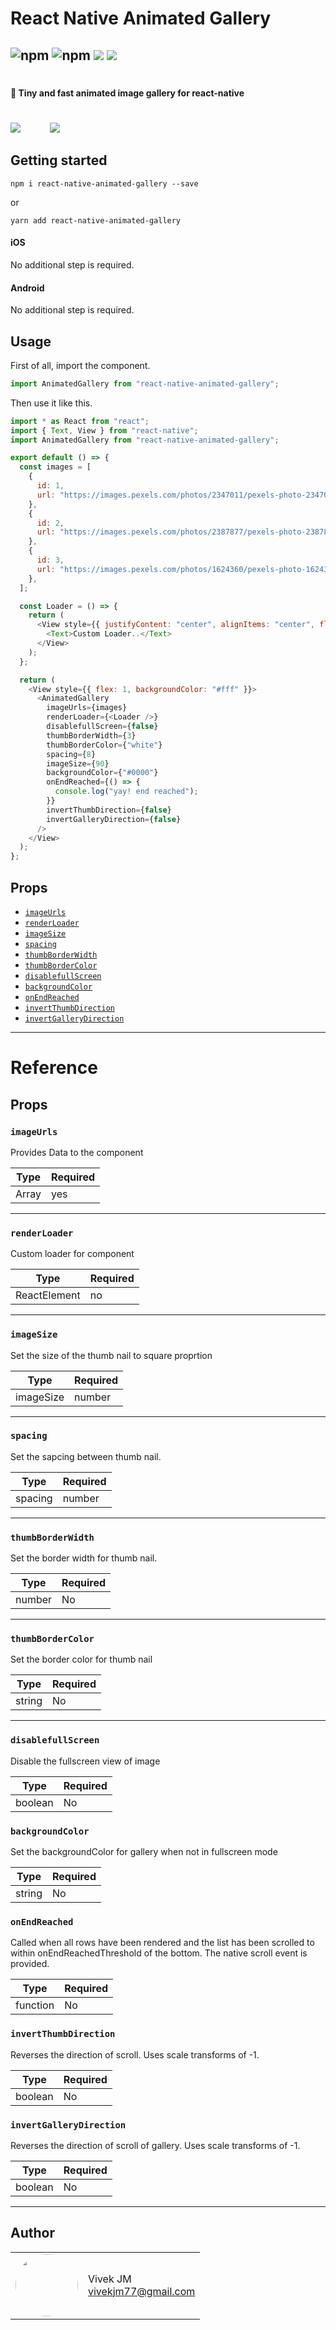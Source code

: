 # React Native Animated Gallery

## ![npm](https://img.shields.io/npm/l/react-native-animated-gallery?style=for-the-badge) ![npm](https://img.shields.io/npm/v/react-native-animated-gallery?style=for-the-badge) ![](https://img.shields.io/npm/dw/react-native-animated-gallery?style=for-the-badge) ![](https://img.shields.io/npm/types/react-native-animated-gallery?style=for-the-badge)

#

#### 🚀 Tiny and fast animated image gallery for react-native

#

![](https://media.giphy.com/media/geYcjlxk7GroFPeKOq/giphy.gif)            ![](https://media.giphy.com/media/pfd4l4hy9ZQqlKAgXE/giphy.gif)

## Getting started

`npm i react-native-animated-gallery --save`

or

`yarn add react-native-animated-gallery`

#### iOS

No additional step is required.

#### Android

No additional step is required.

## Usage

First of all, import the component.

```javascript
import AnimatedGallery from "react-native-animated-gallery";
```

Then use it like this.

```javascript
import * as React from "react";
import { Text, View } from "react-native";
import AnimatedGallery from "react-native-animated-gallery";

export default () => {
  const images = [
    {
      id: 1,
      url: "https://images.pexels.com/photos/2347011/pexels-photo-2347011.jpeg?auto=compress&cs=tinysrgb&fit=crop&h=1200&w=800",
    },
    {
      id: 2,
      url: "https://images.pexels.com/photos/2387877/pexels-photo-2387877.jpeg?auto=compress&cs=tinysrgb&fit=crop&h=1200&w=800",
    },
    {
      id: 3,
      url: "https://images.pexels.com/photos/1624360/pexels-photo-1624360.jpeg?auto=compress&cs=tinysrgb&fit=crop&h=1200&w=800",
    },
  ];

  const Loader = () => {
    return (
      <View style={{ justifyContent: "center", alignItems: "center", flex: 1 }}>
        <Text>Custom Loader..</Text>
      </View>
    );
  };

  return (
    <View style={{ flex: 1, backgroundColor: "#fff" }}>
      <AnimatedGallery
        imageUrls={images}
        renderLoader={<Loader />}
        disablefullScreen={false}
        thumbBorderWidth={3}
        thumbBorderColor={"white"}
        spacing={8}
        imageSize={90}
        backgroundColor={"#0000"}
        onEndReached={() => {
          console.log("yay! end reached");
        }}
        invertThumbDirection={false}
        invertGalleryDirection={false}
      />
    </View>
  );
};
```

## Props

- [`imageUrls`](#imageUrls)
- [`renderLoader`](#renderLoader)
- [`imageSize`](#imageSize)
- [`spacing`](#spacing)
- [`thumbBorderWidth`](#thumbBorderWidth)
- [`thumbBorderColor`](#thumbBorderColor)
- [`disablefullScreen`](#disablefullScreen)
- [`backgroundColor`](#backgroundColor)
- [`onEndReached`](#onEndReached)
- [`invertThumbDirection`](#invertThumbDirection)
- [`invertGalleryDirection`](#invertGalleryDirection)

---

# Reference

## Props

### `imageUrls`

Provides Data to the component

| Type  | Required |
| ----- | -------- |
| Array | yes      |

---

### `renderLoader`

Custom loader for component

| Type         | Required |
| ------------ | -------- |
| ReactElement | no       |

---

### `imageSize`

Set the size of the thumb nail to square proprtion

| Type      | Required |
| --------- | -------- |
| imageSize | number   |

---

### `spacing`

Set the sapcing between thumb nail.

| Type    | Required |
| ------- | -------- |
| spacing | number   |

---

### `thumbBorderWidth`

Set the border width for thumb nail.

| Type   | Required |
| ------ | -------- |
| number | No       |

---

### `thumbBorderColor`

Set the border color for thumb nail

| Type   | Required |
| ------ | -------- |
| string | No       |

---

### `disablefullScreen`

Disable the fullscreen view of image

| Type    | Required |
| ------- | -------- |
| boolean | No       |

### `backgroundColor`

Set the backgroundColor for gallery when not in fullscreen mode

| Type   | Required |
| ------ | -------- |
| string | No       |

### `onEndReached`

Called when all rows have been rendered and the list has been scrolled to within onEndReachedThreshold of the bottom. The native scroll event is provided.

| Type     | Required |
| -------- | -------- |
| function | No       |

### `invertThumbDirection`

Reverses the direction of scroll. Uses scale transforms of -1.

| Type    | Required |
| ------- | -------- |
| boolean | No       |

### `invertGalleryDirection`

Reverses the direction of scroll of gallery. Uses scale transforms of -1.

| Type    | Required |
| ------- | -------- |
| boolean | No       |

---

## Author

<table>
  <tr>
    <td>
      <img src="https://avatars.githubusercontent.com/u/24496671?v=4" width="100"  style="border-radius:50%">
    </td>
    <td>
      Vivek JM<br />
      <a href="mailto:vivekjm77@gmail.com">vivekjm77@gmail.com</a><br />
    </td>
  </tr>
</table>
